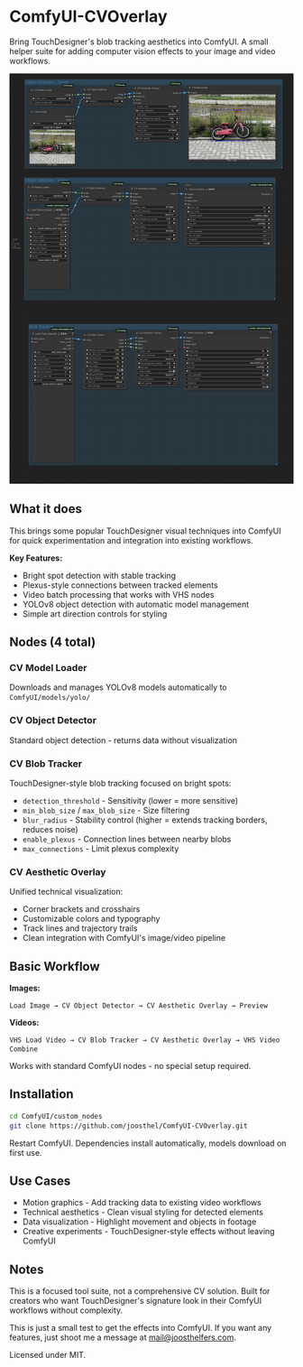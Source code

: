 # ComfyUI-CVOverlay

Bring TouchDesigner's blob tracking aesthetics into ComfyUI. A small helper suite for adding computer vision effects to your image and video workflows.

![CVOverlay Demo](demos/CVOverlay.png)

## What it does

This brings some popular TouchDesigner visual techniques into ComfyUI for quick experimentation and integration into existing workflows.

**Key Features:**
- Bright spot detection with stable tracking
- Plexus-style connections between tracked elements
- Video batch processing that works with VHS nodes
- YOLOv8 object detection with automatic model management
- Simple art direction controls for styling

## Nodes (4 total)

### CV Model Loader
Downloads and manages YOLOv8 models automatically to `ComfyUI/models/yolo/`

### CV Object Detector  
Standard object detection - returns data without visualization

### CV Blob Tracker
TouchDesigner-style blob tracking focused on bright spots:
- `detection_threshold` - Sensitivity (lower = more sensitive)
- `min_blob_size` / `max_blob_size` - Size filtering  
- `blur_radius` - Stability control (higher = extends tracking borders, reduces noise)
- `enable_plexus` - Connection lines between nearby blobs
- `max_connections` - Limit plexus complexity

### CV Aesthetic Overlay
Unified technical visualization:
- Corner brackets and crosshairs
- Customizable colors and typography
- Track lines and trajectory trails
- Clean integration with ComfyUI's image/video pipeline

## Basic Workflow

**Images:**
```
Load Image → CV Object Detector → CV Aesthetic Overlay → Preview
```

**Videos:**
```
VHS Load Video → CV Blob Tracker → CV Aesthetic Overlay → VHS Video Combine
```

Works with standard ComfyUI nodes - no special setup required.

## Installation

```bash
cd ComfyUI/custom_nodes
git clone https://github.com/joosthel/ComfyUI-CVOverlay.git
```

Restart ComfyUI. Dependencies install automatically, models download on first use.

## Use Cases

- Motion graphics - Add tracking data to existing video workflows
- Technical aesthetics - Clean visual styling for detected elements
- Data visualization - Highlight movement and objects in footage
- Creative experiments - TouchDesigner-style effects without leaving ComfyUI

## Notes

This is a focused tool suite, not a comprehensive CV solution. Built for creators who want TouchDesigner's signature look in their ComfyUI workflows without complexity.

This is just a small test to get the effects into ComfyUI. If you want any features, just shoot me a message at mail@joosthelfers.com.

Licensed under MIT.
